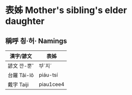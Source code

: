 # 表姊 Mother's sibling's elder daughter

## 稱呼 칑·허· Namings

漢字/諺文 | 表姊
--- | ---
諺文 깐-뿐ˆ | ᄇᆤˊ지ˊ
台羅 Tâi-lô | piáu-tsí
戴字 Taiji | piau1cee4


